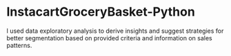 # InstacartGroceryBasket-Python
I used data exploratory analysis to derive insights and suggest strategies for better segmentation based on provided criteria and information on sales patterns.

